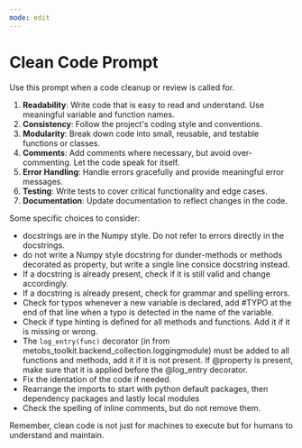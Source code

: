 ```yaml
---
mode: edit
---
```


# Clean Code Prompt
Use this prompt when a code cleanup or review is called for. 


1. **Readability**: Write code that is easy to read and understand. Use meaningful variable and function names.
2. **Consistency**: Follow the project's coding style and conventions.
3. **Modularity**: Break down code into small, reusable, and testable functions or classes.
4. **Comments**: Add comments where necessary, but avoid over-commenting. Let the code speak for itself.
5. **Error Handling**: Handle errors gracefully and provide meaningful error messages.
6. **Testing**: Write tests to cover critical functionality and edge cases.
7. **Documentation**: Update documentation to reflect changes in the code.

Some specific choices to consider:
- docstrings are in the Numpy style. Do not refer to errors directly in the docstrings.
- do not write a Numpy style docstring for dunder-methods or methods decorated as property, but write a single line consice docstring instead.
- If a docstring is already present, check if it is still valid and change accordingly.
- If a docstring is already present, check for grammar and spelling errors.
- Check for typos whenever a new variable is declared, add #TYPO at the end of that line when a typo is detected in the name of the variable.
- Check if type hinting is defined for all methods and functions. Add it if it is missing or wrong.
- The `log_entry(func)` decorator (in from metobs_toolkit.backend_collection.loggingmodule) must be added to all functions and methods, add it if it is not present. If @property is present, make sure that it is applied before the @log_entry decorator.
- Fix the identation of the code if needed.
- Rearrange the imports to start with python default packages, then dependency packages and lastly  local modules
- Check the spelling of inline comments, but do not remove them.



Remember, clean code is not just for machines to execute but for humans to understand and maintain.